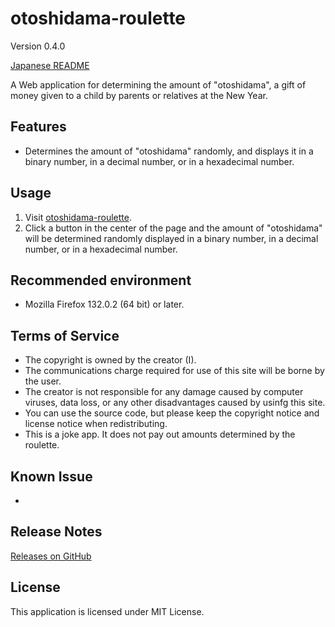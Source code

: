 # otoshidama-roulette

Version 0.4.0

[Japanese README](README.ja.md)

A Web application for determining the amount of "otoshidama", a gift of money given to a child by parents or relatives at the New Year.

## Features

- Determines the amount of "otoshidama" randomly, and displays it in a binary number, in a decimal number, or in a hexadecimal number.

## Usage

1. Visit [otoshidama-roulette](https://taidalog.github.io/otoshidama-roulette/).
1. Click a button in the center of the page and the amount of "otoshidama" will be determined randomly displayed in a binary number, in a decimal number, or in a hexadecimal number.

## Recommended environment

- Mozilla Firefox 132.0.2 (64 bit) or later.

## Terms of Service

- The copyright is owned by the creator (I).
- The communications charge required for use of this site will be borne by the user.
- The creator is not responsible for any damage caused by computer viruses, data loss, or any other disadvantages caused by usinfg this site.
- You can use the source code, but please keep the copyright notice and license notice when redistributing.
- This is a joke app. It does not pay out amounts determined by the roulette.

## Known Issue

-

## Release Notes

[Releases on GitHub](https://github.com/taidalog/otoshidama-roulette/releases)

## License

This application is licensed under MIT License.
